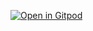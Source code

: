 [![Open in Gitpod](https://gitpod.io/button/open-in-gitpod.svg)](https://gitpod.io/#https://github.com/Verfied-Indominus/MyESearch)


